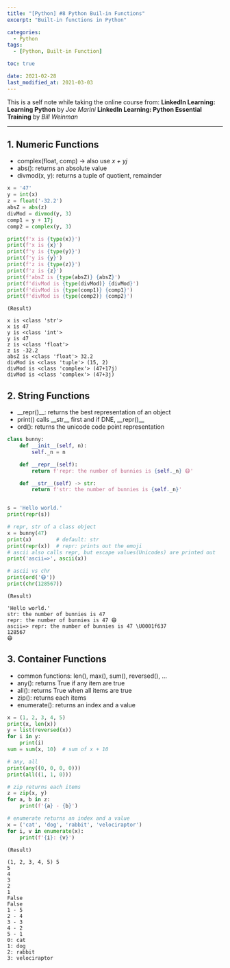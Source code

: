 ```yaml
---
title: "[Python] #8 Python Buil-in Functions"
excerpt: "Built-in functions in Python"

categories:
  - Python
tags:
  - [Python, Built-in Function]

toc: true

date: 2021-02-28
last_modified_at: 2021-03-03
---
```


This is a self note while taking the online course from:
**LinkedIn Learning: Learning Python** by _Joe Marini_
**LinkedIn Learning: Python Essential Training** by _Bill Weinman_

---

## 1. Numeric Functions

- complex(float, comp) -> also use _x + yj_
- abs(): returns an absolute value
- divmod(x, y): returns a tuple of quotient, remainder

```python
x = '47'
y = int(x)
z = float('-32.2')
absZ = abs(z)
divMod = divmod(y, 3)
comp1 = y + 17j
comp2 = complex(y, 3)

print(f'x is {type(x)}')
print(f'x is {x}')
print(f'y is {type(y)}')
print(f'y is {y}')
print(f'z is {type(z)}')
print(f'z is {z}')
print(f'absZ is {type(absZ)} {absZ}')
print(f'divMod is {type(divMod)} {divMod}')
print(f'divMod is {type(comp1)} {comp1}')
print(f'divMod is {type(comp2)} {comp2}')
```

```
(Result)

x is <class 'str'>
x is 47
y is <class 'int'>
y is 47
z is <class 'float'>
z is -32.2
absZ is <class 'float'> 32.2
divMod is <class 'tuple'> (15, 2)
divMod is <class 'complex'> (47+17j)
divMod is <class 'complex'> (47+3j)
```

## 2. String Functions

- \_\_repr()\_\_: returns the best representation of an object
- print() calls \_\_str\_\_ first and if DNE, \_\_repr()\_\_
- ord(): returns the unicode code point representation

```python
class bunny:
    def __init__(self, n):
        self._n = n

    def __repr__(self):
        return f'repr: the number of bunnies is {self._n} 😷'

    def __str__(self) -> str:
        return f'str: the number of bunnies is {self._n}'


s = 'Hello world.'
print(repr(s))

# repr, str of a class object
x = bunny(47)
print(x)        # default: str
print(repr(x))  # repr: prints out the emoji
# ascii also calls repr, but escape values(Unicodes) are printed out
print('ascii=>', ascii(x))

# ascii vs chr
print(ord('😷'))
print(chr(128567))
```

```
(Result)

'Hello world.'
str: the number of bunnies is 47
repr: the number of bunnies is 47 😷
ascii=> repr: the number of bunnies is 47 \U0001f637
128567
😷
```

## 3. Container Functions

- common functions: len(), max(), sum(), reversed(), ...
- any(): returns True if any item are true
- all(): returns True when all items are true
- zip(): returns each items
- enumerate(): returns an index and a value

```python
x = (1, 2, 3, 4, 5)
print(x, len(x))
y = list(reversed(x))
for i in y:
    print(i)
sum = sum(x, 10)  # sum of x + 10

# any, all
print(any((0, 0, 0, 0)))
print(all((1, 1, 0)))

# zip returns each items
z = zip(x, y)
for a, b in z:
    print(f'{a} - {b}')

# enumerate returns an index and a value
x = ('cat', 'dog', 'rabbit', 'velociraptor')
for i, v in enumerate(x):
    print(f'{i}: {v}')
```

```
(Result)

(1, 2, 3, 4, 5) 5
5
4
3
2
1
False
False
1 - 5
2 - 4
3 - 3
4 - 2
5 - 1
0: cat
1: dog
2: rabbit
3: velociraptor
```
